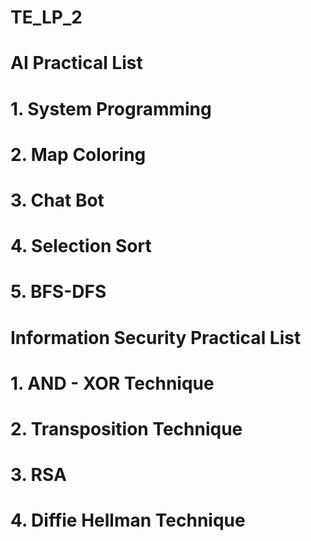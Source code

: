 # TE_LP_2
# AI Practical List
# 1. System Programming
# 2. Map Coloring
# 3. Chat Bot
# 4. Selection Sort
# 5. BFS-DFS

# Information Security Practical List 
# 1. AND - XOR Technique 
# 2. Transposition Technique
# 3. RSA
# 4. Diffie Hellman Technique
